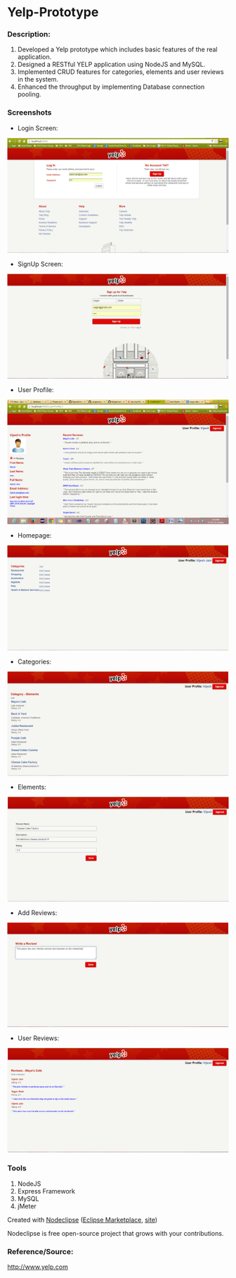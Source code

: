 # Yelp-Prototype

### Description:
1. Developed a Yelp prototype which includes basic features of the real application. 
1. Designed a RESTful YELP application using NodeJS and MySQL.
2. Implemented CRUD features for categories, elements and user reviews in the system.
3. Enhanced the throughput by implementing Database connection pooling. 

### Screenshots
- Login Screen:

![alt tag](https://github.com/vijeshjain/Yelp-prototype/blob/master/Project_screenshots/login_screen.PNG)

- SignUp Screen:

![alt tag](https://github.com/vijeshjain/Yelp-prototype/blob/master/Project_screenshots/register_screen.PNG)

- User Profile:

![alt tag](https://github.com/vijeshjain/Yelp-prototype/blob/master/Project_screenshots/user_profile.png)

- Homepage:

![alt tag](https://github.com/vijeshjain/Yelp-prototype/blob/master/Project_screenshots/homepage.PNG)

- Categories:

![alt tag](https://github.com/vijeshjain/Yelp-prototype/blob/master/Project_screenshots/categories.PNG)

- Elements:

![alt tag](https://github.com/vijeshjain/Yelp-prototype/blob/master/Project_screenshots/add_element.PNG)

- Add Reviews:

![alt tag](https://github.com/vijeshjain/Yelp-prototype/blob/master/Project_screenshots/add_review.PNG)

- User Reviews:

![alt tag](https://github.com/vijeshjain/Yelp-prototype/blob/master/Project_screenshots/user_reviews.PNG)

### Tools

1. NodeJS
2. Express Framework
3. MySQL
4. jMeter

Created with [Nodeclipse](https://github.com/Nodeclipse/nodeclipse-1)
 ([Eclipse Marketplace](http://marketplace.eclipse.org/content/nodeclipse), [site](http://www.nodeclipse.org))   

Nodeclipse is free open-source project that grows with your contributions.

### Reference/Source:
http://www.yelp.com
